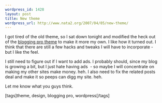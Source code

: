 ```yaml
--- 
wordpress_id: 1428
layout: post
title: New theme
wordpress_url: http://www.nata2.org/2007/04/05/new-theme/
---
```

<p>I got tired of the old theme, so I sat down tonight and modified the heck out of the <a href="http://www.bloggingpro.com/archives/2007/03/21/blogging-pros-theme-released/">blogging pro theme</a> to make it more my own. I like how it turned out. I think that there are still a few hacks and tweaks I will have to incorporate - but I like the feel. </p> <p>I still need to figure out if I want to add ads. I probably should, since my blog is growing a bit, but I just hate having ads&nbsp; - so maybe I will concentrate on making my other sites make money. heh. I also need to fix the related posts deal and make it so peeps can digg my site. heh. </p> <p>Let me know what you guys think.&nbsp; </p> <p> <div class="wlWriterSmartContent" id="0767317B-992E-4b12-91E0-4F059A8CECA8:79f202c1-40f3-49ea-aff8-ed134275c61e" contenteditable="false" style="padding-right: 0px; display: inline; padding-left: 0px; padding-bottom: 0px; margin: 0px; padding-top: 0px">[tags]theme, design, blogging pro, wordpress[/tags]</div></p>
